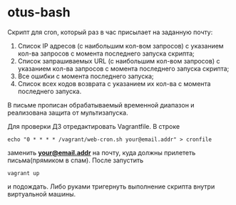 # otus-bash

Скрипт для cron, который раз в час присылает на заданную почту:

1. Список IP адресов (с наибольшим кол-вом запросов) с указанием кол-ва запросов c момента последнего запуска скрипта;
2. Список запрашиваемых URL (с наибольшим кол-вом запросов) с указанием кол-ва запросов c момента последнего запуска скрипта;
3. Все ошибки c момента последнего запуска;
4. Список всех кодов возврата с указанием их кол-ва с момента последнего запуска.

В письме прописан обрабатываемый временной диапазон и реализована защита от мультизапуска.

Для проверки ДЗ отредактировать Vagrantfile. В строке 

    echo "0 * * * * /vagrant/web-cron.sh your@email.addr" > cronfile

заменить **your@email.addr** на почту, куда должны прилететь письма(прямиком в спам). После запустить

    vagrant up

и подождать. Либо руками тригернуть выполнение скрипта внутри виртуальной машины.

